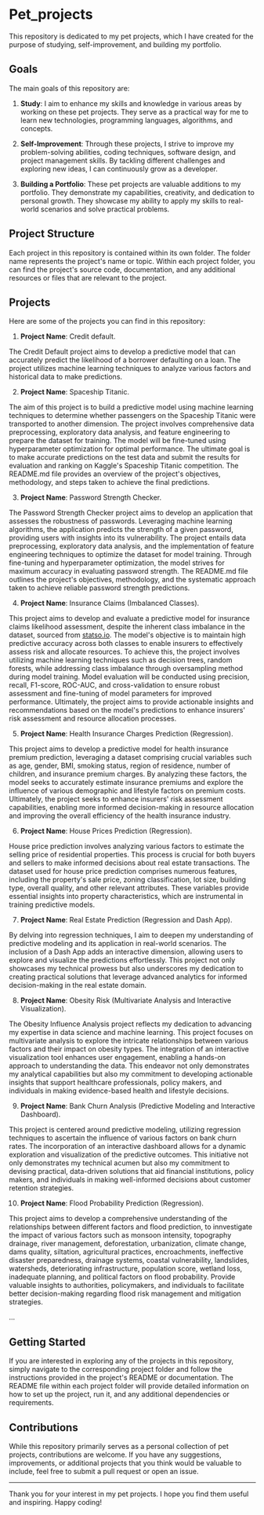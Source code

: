 # Pet_projects


This repository is dedicated to my pet projects, which I have created for the purpose of studying, self-improvement, and building my portfolio.

## Goals

The main goals of this repository are:

1. **Study**: I aim to enhance my skills and knowledge in various areas by working on these pet projects. They serve as a practical way for me to learn new technologies, programming languages, algorithms, and concepts.

2. **Self-Improvement**: Through these projects, I strive to improve my problem-solving abilities, coding techniques, software design, and project management skills. By tackling different challenges and exploring new ideas, I can continuously grow as a developer.

3. **Building a Portfolio**: These pet projects are valuable additions to my portfolio. They demonstrate my capabilities, creativity, and dedication to personal growth. They showcase my ability to apply my skills to real-world scenarios and solve practical problems.

## Project Structure

Each project in this repository is contained within its own folder. The folder name represents the project's name or topic. Within each project folder, you can find the project's source code, documentation, and any additional resources or files that are relevant to the project.

## Projects

Here are some of the projects you can find in this repository:

1. **Project Name**: Credit default.
   
The Credit Default project aims to develop a predictive model that can accurately predict the likelihood of a borrower defaulting on a loan. The project utilizes machine learning techniques to analyze various factors and historical data to make predictions.

2. **Project Name**: Spaceship Titanic.

The aim of this project is to build a predictive model using machine learning techniques to determine whether passengers on the Spaceship Titanic were transported to another dimension. The project involves comprehensive data preprocessing, exploratory data analysis, and feature engineering to prepare the dataset for training. The model will be fine-tuned using hyperparameter optimization for optimal performance. The ultimate goal is to make accurate predictions on the test data and submit the results for evaluation and ranking on Kaggle's Spaceship Titanic competition. The README.md file provides an overview of the project's objectives, methodology, and steps taken to achieve the final predictions.

3. **Project Name**: Password Strength Checker.

The Password Strength Checker project aims to develop an application that assesses the robustness of passwords. Leveraging machine learning algorithms, the application predicts the strength of a given password, providing users with insights into its vulnerability. The project entails data preprocessing, exploratory data analysis, and the implementation of feature engineering techniques to optimize the dataset for model training. Through fine-tuning and hyperparameter optimization, the model strives for maximum accuracy in evaluating password strength. The README.md file outlines the project's objectives, methodology, and the systematic approach taken to achieve reliable password strength predictions.

4. **Project Name**: Insurance Claims (Imbalanced Classes).

This project aims to develop and evaluate a predictive model for insurance claims likelihood assessment, despite the inherent class imbalance in the dataset, sourced from [statso.io](https://statso.io/training-models-on-imbalanced-data-case-study/). The model's objective is to maintain high predictive accuracy across both classes to enable insurers to effectively assess risk and allocate resources. To achieve this, the project involves utilizing machine learning techniques such as decision trees, random forests, while addressing class imbalance through oversampling method during model training. Model evaluation will be conducted using precision, recall, F1-score, ROC-AUC, and cross-validation to ensure robust assessment and fine-tuning of model parameters for improved performance. Ultimately, the project aims to provide actionable insights and recommendations based on the model's predictions to enhance insurers' risk assessment and resource allocation processes.

5. **Project Name**: Health Insurance Charges Prediction (Regression).

This project aims to develop a predictive model for health insurance premium prediction, leveraging a dataset comprising crucial variables such as age, gender, BMI, smoking status, region of residence, number of children, and insurance premium charges. By analyzing these factors, the model seeks to accurately estimate insurance premiums and explore the influence of various demographic and lifestyle factors on premium costs. Ultimately, the project seeks to enhance insurers' risk assessment capabilities, enabling more informed decision-making in resource allocation and improving the overall efficiency of the health insurance industry.

6. **Project Name**: House Prices Prediction (Regression).

House price prediction involves analyzing various factors to estimate the selling price of residential properties. This process is crucial for both buyers and sellers to make informed decisions about real estate transactions. The dataset used for house price prediction comprises numerous features, including the property's sale price, zoning classification, lot size, building type, overall quality, and other relevant attributes. These variables provide essential insights into property characteristics, which are instrumental in training predictive models.

7. **Project Name**: Real Estate Prediction (Regression and Dash App).

By delving into regression techniques, I aim to deepen my understanding of predictive modeling and its application in real-world scenarios. The inclusion of a Dash App adds an interactive dimension, allowing users to explore and visualize the predictions effortlessly. This project not only showcases my technical prowess but also underscores my dedication to creating practical solutions that leverage advanced analytics for informed decision-making in the real estate domain.

8. **Project Name**: Obesity Risk (Multivariate Analysis and Interactive Visualization).

The Obesity Influence Analysis project reflects my dedication to advancing my expertise in data science and machine learning. This project focuses on multivariate analysis to explore the intricate relationships between various factors and their impact on obesity types. The integration of an interactive visualization tool enhances user engagement, enabling a hands-on approach to understanding the data. This endeavor not only demonstrates my analytical capabilities but also my commitment to developing actionable insights that support healthcare professionals, policy makers, and individuals in making evidence-based health and lifestyle decisions.

9. **Project Name**: Bank Churn Analysis (Predictive Modeling and Interactive Dashboard).

This project is centered around predictive modeling, utilizing regression techniques to ascertain the influence of various factors on bank churn rates. The incorporation of an interactive dashboard allows for a dynamic exploration and visualization of the predictive outcomes. This initiative not only demonstrates my technical acumen but also my commitment to devising practical, data-driven solutions that aid financial institutions, policy makers, and individuals in making well-informed decisions about customer retention strategies.

10. **Project Name**: Flood Probability Prediction (Regression).

This project aims to develop a comprehensive understanding of the relationships between different factors and flood prediction, to innvestigate the impact of various factors such as monsoon intensity, topography drainage, river management, deforestation, urbanization, climate change, dams quality, siltation, agricultural practices, encroachments, ineffective disaster preparedness, drainage systems, coastal vulnerability, landslides, watersheds, deteriorating infrastructure, population score, wetland loss, inadequate planning, and political factors on flood probability. Provide valuable insights to authorities, policymakers, and individuals to facilitate better decision-making regarding flood risk management and mitigation strategies.


...

## Getting Started

If you are interested in exploring any of the projects in this repository, simply navigate to the corresponding project folder and follow the instructions provided in the project's README or documentation. The README file within each project folder will provide detailed information on how to set up the project, run it, and any additional dependencies or requirements.

## Contributions

While this repository primarily serves as a personal collection of pet projects, contributions are welcome. If you have any suggestions, improvements, or additional projects that you think would be valuable to include, feel free to submit a pull request or open an issue.

---

Thank you for your interest in my pet projects. I hope you find them useful and inspiring. Happy coding!
